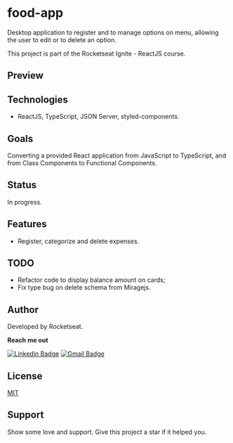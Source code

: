 # food-app

Desktop application to register and to manage options on menu, allowing the user to edit or to delete an option.

This project is part of the Rocketseat Ignite - ReactJS course.
 
## Preview


## Technologies

- ReactJS, TypeScript, JSON Server, styled-components.

## Goals

Converting a provided React application from JavaScript to TypeScript, and from Class Components to Functional Components.

## Status

In progress. 

## Features

- Register, categorize and delete expenses.

## TODO

- Refactor code to display balance amount on cards;
- Fix type bug on delete schema from Miragejs.

## Author

Developed by Rocketseat.

**Reach me out** 

[![Linkedin Badge](https://img.shields.io/badge/-Jennifer-blue?style=flat-square&logo=Linkedin&logoColor=white&link=https://www.linkedin.com/in/jennifermagpantay/)](https://www.linkedin.com/in/jennifermagpantay/) [![Gmail Badge](https://img.shields.io/badge/-jennifer.magpantay@gmail.com-c14438?style=flat-square&logo=Gmail&logoColor=white&link=mailto:jennifer.magpantay@gmail.com)](mailto:jennifer.magpantay@gmail.com)

## License

[MIT](https://choosealicense.com/licenses/mit/)

## Support

Show some love and support. Give this project a star if it helped you.

